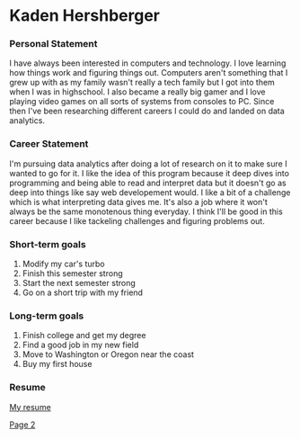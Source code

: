 # Kaden Hershberger

### Personal Statement

  I have always been interested in computers and technology. I love learning how things work and figuring things out. Computers aren't something that I grew up with as my family wasn't really a tech family but I got into them when I was in highschool. I also became a really big gamer and I love playing video games on all sorts of systems from consoles to PC. Since then I've been researching different careers I could do and landed on data analytics. 

### Career Statement

  I'm pursuing data analytics after doing a lot of research on it to make sure I wanted to go for it. I like the idea of this program because it deep dives into programming and being able to read and interpret data but it doesn't go as deep into things like say web developement would. I like a bit of a challenge which is what interpreting data gives me. It's also a job where it won't always be the same monotenous thing everyday. I think I'll be good in this career because I like tackeling challenges and figuring problems out. 

### Short-term goals
  
 1. Modify my car's turbo
 2. Finish this semester strong
 3. Start the next semester strong
 4. Go on a short trip with my friend

### Long-term goals

 1. Finish college and get my degree
 2. Find a good job in my new field
 3. Move to Washington or Oregon near the coast
 4. Buy my first house

### Resume

[My resume](https://github.com/KadenHershberger/KadenHershberger.github.io/blob/main/resume.docx)

<a href="https://kadenhershberger.github.io/IT-Explorations/">Page 2</a>

